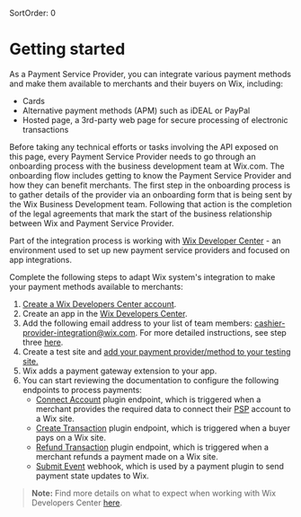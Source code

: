 SortOrder: 0
# Getting started
As a Payment Service Provider, you can integrate various payment methods and make them available to merchants and their buyers on Wix, including:
- Cards
- Alternative payment methods (APM) such as iDEAL or PayPal
- Hosted page, a 3rd-party web page for secure processing of electronic transactions

Before taking any technical efforts or tasks involving the API exposed on this page, every Payment Service Provider needs to go through an onboarding process with the business development team at Wix.com.
The onboarding flow includes getting to know the Payment Service Provider and how they can benefit merchants. 
The first step in the onboarding process is to gather details of the provider via an onboarding form that is being sent by the Wix Business Development team. Following that action is the completion of the legal agreements that mark the start of the business relationship between Wix and Payment Service Provider.

Part of the integration process is working with [Wix Developer Center](https://dev.wix.com/) - an environment used to set up new payment service providers and focused on app integrations.

Complete the following steps to adapt Wix system's integration to make your payment methods available to merchants:

1. [Create a Wix Developers Center account](https://providers-platform.wixanswers.com/kb/en/article/how-to-open-a-devcenter-account).
2. Create an app in the [Wix Developers Center](https://dev.wix.com).
3. Add the following email address to your list of team members: [cashier-provider-integration@wix.com](mailto:cashier-provider-integration@wix.com). For more detailed instructions, see step three [here](https://providers-platform.wixanswers.com/kb/en/article/how-to-open-a-devcenter-account).
4. Create a test site and [add your payment provider/method to your testing site.](https://providers-platform.wixanswers.com/kb/en/article/adding-your-payment-providermethod-to-your-testing-site) 
5. Wix adds a payment gateway extension to your app. 
6. You can start reviewing the documentation to configure the following endpoints to process payments:
    - [Connect Account](https://dev.wix.com/api/rest/payment-provider/provider-platform/account/connect-account) plugin endpoint, which is triggered when a merchant provides the required data to connect their [PSP](https://en.wikipedia.org/wiki/Payment_service_provider) account to a Wix site.
    - [Create Transaction](https://dev.wix.com/api/rest/payment-provider/provider-platform/transaction/create-transaction) plugin endpoint, which is triggered when a buyer pays on a Wix site.
    - [Refund Transaction](https://dev.wix.com/api/rest/payment-provider/provider-platform/transaction/refund-transaction) plugin endpoint, which is triggered when a merchant refunds a payment made on a Wix site.
    - [Submit Event](https://dev.wix.com/api/rest/payment-provider/provider-platform/event/submit-event) webhook, which is used by a payment plugin to send payment state updates to Wix.

>**Note:**
>Find more details on what to expect when working with Wix Developers Center [here](https://providers-platform.wixanswers.com/kb/en/article/getting-started-what-to-expect).
